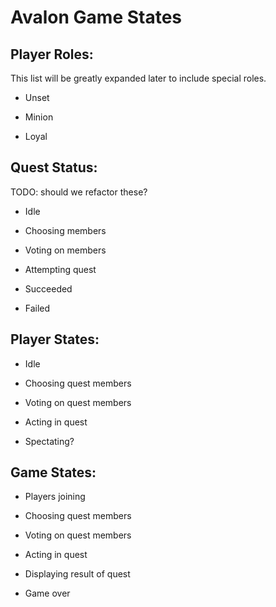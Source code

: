 # Avalon Game States

## Player Roles:
This list will be greatly expanded later to include special roles.
 * Unset

 * Minion
 * Loyal

## Quest Status:
 TODO: should we refactor these?
 * Idle

 * Choosing members
 * Voting on members
 * Attempting quest
 * Succeeded
 * Failed

## Player States:
 * Idle

 * Choosing quest members
 * Voting on quest members
 * Acting in quest
 * Spectating?

## Game States:
 * Players joining

 * Choosing quest members
 * Voting on quest members
 * Acting in quest
 * Displaying result of quest
 * Game over
